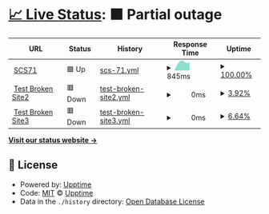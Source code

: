 # [📈 Live Status](https://cuongnd-scs.github.io/uptime/): <!--live status--> **🟧 Partial outage**

<!--start: status pages-->
<!-- This summary is generated by Upptime (https://github.com/upptime/upptime) -->
<!-- Do not edit this manually, your changes will be overwritten -->
<!-- prettier-ignore -->
| URL | Status | History | Response Time | Uptime |
| --- | ------ | ------- | ------------- | ------ |
| <img alt="" src="https://favicons.githubusercontent.com/scs71.com" height="13"> [SCS71](https://scs71.com) | 🟩 Up | [scs-71.yml](https://github.com/cuongnd-scs/uptime/commits/HEAD/history/scs-71.yml) | <details><summary><img alt="Response time graph" src="./graphs/scs-71/response-time-week.png" height="20"> 845ms</summary><br><a href="https://cuongnd-scs.github.io/uptime/history/scs-71"><img alt="Response time 845" src="https://img.shields.io/endpoint?url=https%3A%2F%2Fraw.githubusercontent.com%2Fcuongnd-scs%2Fuptime%2FHEAD%2Fapi%2Fscs-71%2Fresponse-time.json"></a><br><a href="https://cuongnd-scs.github.io/uptime/history/scs-71"><img alt="24-hour response time 845" src="https://img.shields.io/endpoint?url=https%3A%2F%2Fraw.githubusercontent.com%2Fcuongnd-scs%2Fuptime%2FHEAD%2Fapi%2Fscs-71%2Fresponse-time-day.json"></a><br><a href="https://cuongnd-scs.github.io/uptime/history/scs-71"><img alt="7-day response time 845" src="https://img.shields.io/endpoint?url=https%3A%2F%2Fraw.githubusercontent.com%2Fcuongnd-scs%2Fuptime%2FHEAD%2Fapi%2Fscs-71%2Fresponse-time-week.json"></a><br><a href="https://cuongnd-scs.github.io/uptime/history/scs-71"><img alt="30-day response time 845" src="https://img.shields.io/endpoint?url=https%3A%2F%2Fraw.githubusercontent.com%2Fcuongnd-scs%2Fuptime%2FHEAD%2Fapi%2Fscs-71%2Fresponse-time-month.json"></a><br><a href="https://cuongnd-scs.github.io/uptime/history/scs-71"><img alt="1-year response time 845" src="https://img.shields.io/endpoint?url=https%3A%2F%2Fraw.githubusercontent.com%2Fcuongnd-scs%2Fuptime%2FHEAD%2Fapi%2Fscs-71%2Fresponse-time-year.json"></a></details> | <details><summary><a href="https://cuongnd-scs.github.io/uptime/history/scs-71">100.00%</a></summary><a href="https://cuongnd-scs.github.io/uptime/history/scs-71"><img alt="All-time uptime 100.00%" src="https://img.shields.io/endpoint?url=https%3A%2F%2Fraw.githubusercontent.com%2Fcuongnd-scs%2Fuptime%2FHEAD%2Fapi%2Fscs-71%2Fuptime.json"></a><br><a href="https://cuongnd-scs.github.io/uptime/history/scs-71"><img alt="24-hour uptime 100.00%" src="https://img.shields.io/endpoint?url=https%3A%2F%2Fraw.githubusercontent.com%2Fcuongnd-scs%2Fuptime%2FHEAD%2Fapi%2Fscs-71%2Fuptime-day.json"></a><br><a href="https://cuongnd-scs.github.io/uptime/history/scs-71"><img alt="7-day uptime 100.00%" src="https://img.shields.io/endpoint?url=https%3A%2F%2Fraw.githubusercontent.com%2Fcuongnd-scs%2Fuptime%2FHEAD%2Fapi%2Fscs-71%2Fuptime-week.json"></a><br><a href="https://cuongnd-scs.github.io/uptime/history/scs-71"><img alt="30-day uptime 100.00%" src="https://img.shields.io/endpoint?url=https%3A%2F%2Fraw.githubusercontent.com%2Fcuongnd-scs%2Fuptime%2FHEAD%2Fapi%2Fscs-71%2Fuptime-month.json"></a><br><a href="https://cuongnd-scs.github.io/uptime/history/scs-71"><img alt="1-year uptime 100.00%" src="https://img.shields.io/endpoint?url=https%3A%2F%2Fraw.githubusercontent.com%2Fcuongnd-scs%2Fuptime%2FHEAD%2Fapi%2Fscs-71%2Fuptime-year.json"></a></details>
| <img alt="" src="https://favicons.githubusercontent.com/asdasd.koj.co" height="13"> [Test Broken Site2](https://asdasd.koj.co) | 🟥 Down | [test-broken-site2.yml](https://github.com/cuongnd-scs/uptime/commits/HEAD/history/test-broken-site2.yml) | <details><summary><img alt="Response time graph" src="./graphs/test-broken-site2/response-time-week.png" height="20"> 0ms</summary><br><a href="https://cuongnd-scs.github.io/uptime/history/test-broken-site2"><img alt="Response time 0" src="https://img.shields.io/endpoint?url=https%3A%2F%2Fraw.githubusercontent.com%2Fcuongnd-scs%2Fuptime%2FHEAD%2Fapi%2Ftest-broken-site2%2Fresponse-time.json"></a><br><a href="https://cuongnd-scs.github.io/uptime/history/test-broken-site2"><img alt="24-hour response time 0" src="https://img.shields.io/endpoint?url=https%3A%2F%2Fraw.githubusercontent.com%2Fcuongnd-scs%2Fuptime%2FHEAD%2Fapi%2Ftest-broken-site2%2Fresponse-time-day.json"></a><br><a href="https://cuongnd-scs.github.io/uptime/history/test-broken-site2"><img alt="7-day response time 0" src="https://img.shields.io/endpoint?url=https%3A%2F%2Fraw.githubusercontent.com%2Fcuongnd-scs%2Fuptime%2FHEAD%2Fapi%2Ftest-broken-site2%2Fresponse-time-week.json"></a><br><a href="https://cuongnd-scs.github.io/uptime/history/test-broken-site2"><img alt="30-day response time 0" src="https://img.shields.io/endpoint?url=https%3A%2F%2Fraw.githubusercontent.com%2Fcuongnd-scs%2Fuptime%2FHEAD%2Fapi%2Ftest-broken-site2%2Fresponse-time-month.json"></a><br><a href="https://cuongnd-scs.github.io/uptime/history/test-broken-site2"><img alt="1-year response time 0" src="https://img.shields.io/endpoint?url=https%3A%2F%2Fraw.githubusercontent.com%2Fcuongnd-scs%2Fuptime%2FHEAD%2Fapi%2Ftest-broken-site2%2Fresponse-time-year.json"></a></details> | <details><summary><a href="https://cuongnd-scs.github.io/uptime/history/test-broken-site2">3.92%</a></summary><a href="https://cuongnd-scs.github.io/uptime/history/test-broken-site2"><img alt="All-time uptime 3.92%" src="https://img.shields.io/endpoint?url=https%3A%2F%2Fraw.githubusercontent.com%2Fcuongnd-scs%2Fuptime%2FHEAD%2Fapi%2Ftest-broken-site2%2Fuptime.json"></a><br><a href="https://cuongnd-scs.github.io/uptime/history/test-broken-site2"><img alt="24-hour uptime 3.92%" src="https://img.shields.io/endpoint?url=https%3A%2F%2Fraw.githubusercontent.com%2Fcuongnd-scs%2Fuptime%2FHEAD%2Fapi%2Ftest-broken-site2%2Fuptime-day.json"></a><br><a href="https://cuongnd-scs.github.io/uptime/history/test-broken-site2"><img alt="7-day uptime 3.92%" src="https://img.shields.io/endpoint?url=https%3A%2F%2Fraw.githubusercontent.com%2Fcuongnd-scs%2Fuptime%2FHEAD%2Fapi%2Ftest-broken-site2%2Fuptime-week.json"></a><br><a href="https://cuongnd-scs.github.io/uptime/history/test-broken-site2"><img alt="30-day uptime 3.92%" src="https://img.shields.io/endpoint?url=https%3A%2F%2Fraw.githubusercontent.com%2Fcuongnd-scs%2Fuptime%2FHEAD%2Fapi%2Ftest-broken-site2%2Fuptime-month.json"></a><br><a href="https://cuongnd-scs.github.io/uptime/history/test-broken-site2"><img alt="1-year uptime 3.92%" src="https://img.shields.io/endpoint?url=https%3A%2F%2Fraw.githubusercontent.com%2Fcuongnd-scs%2Fuptime%2FHEAD%2Fapi%2Ftest-broken-site2%2Fuptime-year.json"></a></details>
| <img alt="" src="https://favicons.githubusercontent.com/asdasdasdasd.koj.co" height="13"> [Test Broken Site3](https://asdasdasdasd.koj.co) | 🟥 Down | [test-broken-site3.yml](https://github.com/cuongnd-scs/uptime/commits/HEAD/history/test-broken-site3.yml) | <details><summary><img alt="Response time graph" src="./graphs/test-broken-site3/response-time-week.png" height="20"> 0ms</summary><br><a href="https://cuongnd-scs.github.io/uptime/history/test-broken-site3"><img alt="Response time 0" src="https://img.shields.io/endpoint?url=https%3A%2F%2Fraw.githubusercontent.com%2Fcuongnd-scs%2Fuptime%2FHEAD%2Fapi%2Ftest-broken-site3%2Fresponse-time.json"></a><br><a href="https://cuongnd-scs.github.io/uptime/history/test-broken-site3"><img alt="24-hour response time 0" src="https://img.shields.io/endpoint?url=https%3A%2F%2Fraw.githubusercontent.com%2Fcuongnd-scs%2Fuptime%2FHEAD%2Fapi%2Ftest-broken-site3%2Fresponse-time-day.json"></a><br><a href="https://cuongnd-scs.github.io/uptime/history/test-broken-site3"><img alt="7-day response time 0" src="https://img.shields.io/endpoint?url=https%3A%2F%2Fraw.githubusercontent.com%2Fcuongnd-scs%2Fuptime%2FHEAD%2Fapi%2Ftest-broken-site3%2Fresponse-time-week.json"></a><br><a href="https://cuongnd-scs.github.io/uptime/history/test-broken-site3"><img alt="30-day response time 0" src="https://img.shields.io/endpoint?url=https%3A%2F%2Fraw.githubusercontent.com%2Fcuongnd-scs%2Fuptime%2FHEAD%2Fapi%2Ftest-broken-site3%2Fresponse-time-month.json"></a><br><a href="https://cuongnd-scs.github.io/uptime/history/test-broken-site3"><img alt="1-year response time 0" src="https://img.shields.io/endpoint?url=https%3A%2F%2Fraw.githubusercontent.com%2Fcuongnd-scs%2Fuptime%2FHEAD%2Fapi%2Ftest-broken-site3%2Fresponse-time-year.json"></a></details> | <details><summary><a href="https://cuongnd-scs.github.io/uptime/history/test-broken-site3">6.64%</a></summary><a href="https://cuongnd-scs.github.io/uptime/history/test-broken-site3"><img alt="All-time uptime 6.64%" src="https://img.shields.io/endpoint?url=https%3A%2F%2Fraw.githubusercontent.com%2Fcuongnd-scs%2Fuptime%2FHEAD%2Fapi%2Ftest-broken-site3%2Fuptime.json"></a><br><a href="https://cuongnd-scs.github.io/uptime/history/test-broken-site3"><img alt="24-hour uptime 6.64%" src="https://img.shields.io/endpoint?url=https%3A%2F%2Fraw.githubusercontent.com%2Fcuongnd-scs%2Fuptime%2FHEAD%2Fapi%2Ftest-broken-site3%2Fuptime-day.json"></a><br><a href="https://cuongnd-scs.github.io/uptime/history/test-broken-site3"><img alt="7-day uptime 6.64%" src="https://img.shields.io/endpoint?url=https%3A%2F%2Fraw.githubusercontent.com%2Fcuongnd-scs%2Fuptime%2FHEAD%2Fapi%2Ftest-broken-site3%2Fuptime-week.json"></a><br><a href="https://cuongnd-scs.github.io/uptime/history/test-broken-site3"><img alt="30-day uptime 6.64%" src="https://img.shields.io/endpoint?url=https%3A%2F%2Fraw.githubusercontent.com%2Fcuongnd-scs%2Fuptime%2FHEAD%2Fapi%2Ftest-broken-site3%2Fuptime-month.json"></a><br><a href="https://cuongnd-scs.github.io/uptime/history/test-broken-site3"><img alt="1-year uptime 6.64%" src="https://img.shields.io/endpoint?url=https%3A%2F%2Fraw.githubusercontent.com%2Fcuongnd-scs%2Fuptime%2FHEAD%2Fapi%2Ftest-broken-site3%2Fuptime-year.json"></a></details>

<!--end: status pages-->

[**Visit our status website →**](https://cuongnd-scs.github.io/uptime/)

## 📄 License

- Powered by: [Upptime](https://github.com/upptime/upptime)
- Code: [MIT](./LICENSE) © [Upptime](https://upptime.js.org)
- Data in the `./history` directory: [Open Database License](https://opendatacommons.org/licenses/odbl/1-0/)
